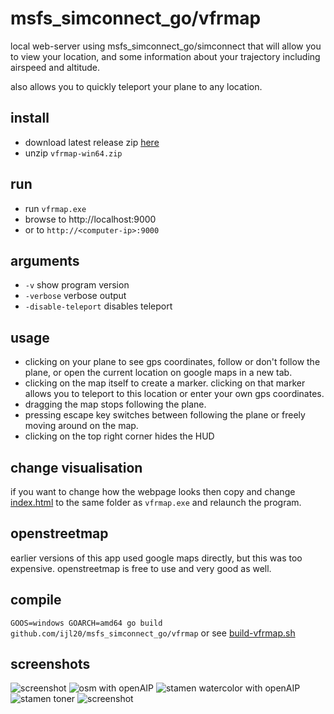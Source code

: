 # msfs_simconnect_go/vfrmap

local web-server using msfs_simconnect_go/simconnect that will allow you to view your location, and some information about your trajectory including airspeed and altitude.

also allows you to quickly teleport your plane to any location.

## install

* download latest release zip [here](https://github.com/ijl20/msfs_simconnect_go/releases)
* unzip `vfrmap-win64.zip`

## run
* run `vfrmap.exe`
* browse to http://localhost:9000
* or to `http://<computer-ip>:9000`

## arguments

* `-v` show program version
* `-verbose` verbose output
* `-disable-teleport` disables teleport

## usage

* clicking on your plane to see gps coordinates, follow or don't follow the plane, or open the current location on google maps in a new tab.
* clicking on the map itself to create a marker. clicking on that marker allows you to teleport to this location or enter your own gps coordinates.
* dragging the map stops following the plane.
* pressing escape key switches between following the plane or freely moving around on the map.
* clicking on the top right corner hides the HUD

## change visualisation

if you want to change how the webpage looks then copy and change [index.html](html/index.html) to the same folder as `vfrmap.exe` and relaunch the program.

## openstreetmap

earlier versions of this app used google maps directly, but this was too expensive. openstreetmap is free to use and very good as well.

## compile

`GOOS=windows GOARCH=amd64 go build github.com/ijl20/msfs_simconnect_go/vfrmap` or see [build-vfrmap.sh](https://github.com/ijl20/msfs_simconnect_go/blob/master/build-vfrmap.sh)

## screenshots

![screenshot](https://i.imgur.com/n9vHln8.png)
![osm with openAIP](https://s3.eu-central-1.amazonaws.com/sh4re/2020-08-26_19_37_05_scrot.png)
![stamen watercolor with openAIP](https://s3.eu-central-1.amazonaws.com/sh4re/2020-08-26_19_36_03_scrot.png)
![stamen toner](https://s3.eu-central-1.amazonaws.com/sh4re/2020-08-26_19_37_32_scrot.png)
![screenshot](https://i.imgur.com/5PZyKC8.png)
